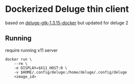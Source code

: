 # Dockerized Deluge thin client

based on [deluge-gtk-1.3.15-docker](https://github.com/laur89/deluge-gtk-1.3.15-docker) but updated for deluge 2

## Running

require running x11 server

```
docker run \
    --rm \
    -e DISPLAY=$X11_HOST:0 \
    -v $HOME/.config/deluge:/home/deluge/.config/deluge
    <image_id>
```
